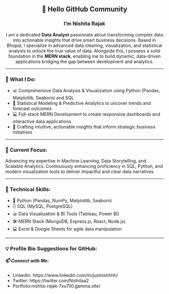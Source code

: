 <h2 align="center">👋 Hello GitHub Community</h2>
<h3 align="center">I’m Nishita Rajak</h3>

<p align="center">
I am a dedicated <strong>Data Analyst</strong> passionate about transforming complex data into actionable insights that drive smart business decisions.  
Based in Bhopal, I specialize in advanced data cleaning, visualization, and statistical analysis to unlock the true value of data.  
Alongside this, I possess a solid foundation in the <strong>MERN stack</strong>, enabling me to build dynamic, data-driven applications bridging the gap between development and analytics.
</p>

---

<h3 align="left">🚀 What I Do:</h3>

<ul align="left">
  <li>📊 Comprehensive Data Analysis & Visualization using Python (Pandas, Matplotlib, Seaborn) and SQL</li>
  <li>🤖 Statistical Modeling & Predictive Analytics to uncover trends and forecast outcomes</li>
  <li>💻 Full-stack MERN Development to create responsive dashboards and interactive data applications</li>
  <li>🎨 Crafting intuitive, actionable insights that inform strategic business initiatives</li>
</ul>

---

<h3 align="left">🌱 Current Focus:</h3>

<p align="left">
Advancing my expertise in Machine Learning, Data Storytelling, and Scalable Analytics.  
Continuously enhancing proficiency in SQL, Python, and modern visualization tools to deliver impactful and clear data narratives.
</p>

---

<h3 align="left">🔧 Technical Skills:</h3>

<ul align="left">
  <li>🐍 Python (Pandas, NumPy, Matplotlib, Seaborn)</li>
  <li>🗄 SQL (MySQL, PostgreSQL)</li>
  <li>📊 Data Visualization & BI Tools (Tableau, Power BI)</li>
  <li>🛠 MERN Stack (MongoDB, Express.js, React, Node.js)</li>
  <li>💻 Excel & Google Sheets for agile data manipulation</li>
</ul>

---

<h3 align="left">💡 Profile Bio Suggestions for GitHub:</h3>




<h5 align="left">📫 Connect with Me:</h5>
<ul>
  <li>LinkedIn: https://www.linkedin.com/in/justnishhhh/</li>
  <li>Twitter: https://twitter.com/Nishitaa2</li>
  <li>Portfolio:nishita-rajak-7xu7il0.gamma.site/</li>
</ul>
